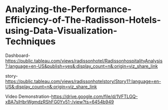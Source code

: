 # Analyzing-the-Performance-Efficiency-of-The-Radisson-Hotels-using-Data-Visualization-Techniques

Dashboard-https://public.tableau.com/views/radissonhotel/RadissonhospitalityAnalysis?:language=en-US&publish=yes&:display_count=n&:origin=viz_share_link

story-https://public.tableau.com/views/radissonhotelstory/Story1?:language=en-US&:display_count=n&:origin=viz_share_link

Video Demonstration-https://drive.google.com/file/d/1VFTLGQ-xBA7slHbrWgmdzRShFG0Yv51-/view?ts=6454b949
